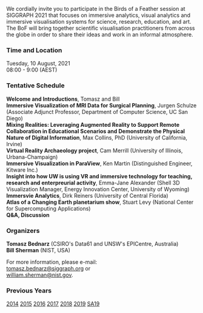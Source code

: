 We cordially invite you to participate in the Birds of a Feather session at
SIGGRAPH 2021 that focuses on immersive analytics, visual analytics and
immersive visualisation systems for science, research, education, and art. The BoF will
bring together scientific visualisation practitioners from across the globe in
order to share their ideas and work in an informal atmosphere.

### Time and Location

Tuesday, 10 August, 2021<br>
08:00 - 9:00 (AEST)<br>

### Tentative Schedule

**Welcome and Introductions**, Tomasz and Bill<br>
**Immersive Visualization of MRI Data for Surgical Planning**, Jurgen Schulze (Associate Adjunct Professor, Department of Computer Science, UC San Diego)<br>
**Mixing Realities: Leveraging Augmented Reality to Support Remote Collaboration in Educational Scenarios and Demonstrate the Physical Nature of Digital Information**, Max Collins, PhD (University of California, Irvine)<br>
**Virtual Reality Archaeology project**, Cam Merrill (University of Illinois, Urbana-Champaign)<br>
**Immersive Visualization in ParaView**, Ken Martin (Distinguished Engineer, Kitware Inc.)<br>
**Insight into how UW is using VR and immersive technology for teaching, research and enterpreurial activity**, Emma-Jane Alexander (Shell 3D Visualization Manager, Energy Innovation Center, University of Wyoming)<br>
**Immersvie Analytics**, Dirk Reiners (University of Central Florida)<br>
**Atlas of a Changing Earth planetarium show**, Stuart Levy (National Center for Supercomputing Applications)<br>
**Q&A, Discussion**

### Organizers

**Tomasz Bednarz** (CSIRO's Data61 and UNSW's EPICentre, Australia)<br>
**Bill Sherman** (NIST, USA)

For more information, please e-mail:<br>
[tomasz.bednarz@siggraph.org](mailto:tomasz.bednarz@siggraph.org) or<br>
[william.sherman@nist.gov](mailto:william.sherman@nist.gov).

### Previous Years

[2014](http://immersive-visualisation.blogspot.com/2014)
[2015](http://immersive-visualisation.blogspot.com/2015/)
[2016](http://immersive-visualisation.blogspot.com/2016)
[2017](/2017.html)
[2018](/2018.html)
[2019](/2019.html)
[SA19](/sa2019.html)
